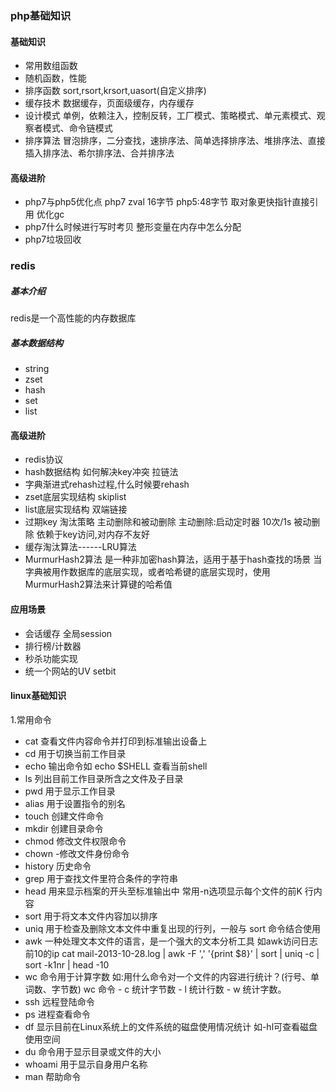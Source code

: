 ### php基础知识

#### 基础知识
- 常用数组函数
- 随机函数，性能
- 排序函数 sort,rsort,krsort,uasort(自定义排序)
- 缓存技术 数据缓存，页面级缓存，内存缓存
- 设计模式 单例，依赖注入，控制反转，工厂模式、策略模式、单元素模式、观察者模式、命令链模式
- 排序算法 冒泡排序，二分查找，速排序法、简单选择排序法、堆排序法、直接插入排序法、希尔排序法、合并排序法

#### 高级进阶
+ php7与php5优化点 php7 zval 16字节 php5:48字节 取对象更快指针直接引用 优化gc
+ php7什么时候进行写时考贝 整形变量在内存中怎么分配
+ php7垃圾回收

### redis
##### 基本介绍
redis是一个高性能的内存数据库
##### 基本数据结构
- string
- zset
- hash
- set
- list

#### 高级进阶
- redis协议
- hash数据结构 如何解决key冲突  拉链法
- 字典渐进式rehash过程,什么时候要rehash
- zset底层实现结构 skiplist
- list底层实现结构 双端链接
- 过期key 淘汰策略 主动删除和被动删除 主动删除:启动定时器 10次/1s 被动删除 依赖于key访问,对内存不友好
- 缓存淘汰算法------LRU算法
- MurmurHash2算法 是一种非加密hash算法，适用于基于hash查找的场景 当字典被用作数据库的底层实现，或者哈希键的底层实现时，使用MurmurHash2算法来计算键的哈希值

#### 应用场景
- 会话缓存 全局session
- 排行榜/计数器
- 秒杀功能实现
- 统一个网站的UV setbit

#### linux基础知识
   1.常用命令
   - cat 查看文件内容命令并打印到标准输出设备上
   - cd 用于切换当前工作目录
   - echo 输出命令如 echo $SHELL 查看当前shell
   - ls 列出目前工作目录所含之文件及子目录
   - pwd 用于显示工作目录
   - alias 用于设置指令的别名
   - touch 创建文件命令
   - mkdir 创建目录命令
   - chmod 修改文件权限命令
   - chown -修改文件身份命令
   - history 历史命令
   - grep 用于查找文件里符合条件的字符串
   - head 用来显示档案的开头至标准输出中 常用-n选项显示每个文件的前K 行内容
   - sort 用于将文本文件内容加以排序
   - uniq 用于检查及删除文本文件中重复出现的行列，一般与 sort 命令结合使用
   - awk 一种处理文本文件的语言，是一个强大的文本分析工具 如awk访问日志前10的ip cat mail-2013-10-28.log | awk -F ',' '{print $8}' | sort | uniq -c | sort -k1nr | head -10
   - wc 命令用于计算字数 如:用什么命令对一个文件的内容进行统计？(行号、单词数、字节数) wc 命令 - c 统计字节数 - l 统计行数 - w 统计字数。
   - ssh 远程登陆命令
   - ps 进程查看命令
   - df 显示目前在Linux系统上的文件系统的磁盘使用情况统计 如-hl可查看磁盘使用空间
   - du 命令用于显示目录或文件的大小
   - whoami 用于显示自身用户名称
   - man 帮助命令
   